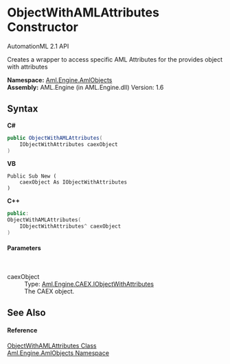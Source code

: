 # ObjectWithAMLAttributes Constructor 
AutomationML 2.1 API 

Creates a wrapper to access specific AML Attributes for the provides object with attributes

**Namespace:**&nbsp;<a href="N_Aml_Engine_AmlObjects">Aml.Engine.AmlObjects</a><br />**Assembly:**&nbsp;AML.Engine (in AML.Engine.dll) Version: 1.6

## Syntax

**C#**<br />
``` C#
public ObjectWithAMLAttributes(
	IObjectWithAttributes caexObject
)
```

**VB**<br />
``` VB
Public Sub New ( 
	caexObject As IObjectWithAttributes
)
```

**C++**<br />
``` C++
public:
ObjectWithAMLAttributes(
	IObjectWithAttributes^ caexObject
)
```


#### Parameters
&nbsp;<dl><dt>caexObject</dt><dd>Type: <a href="T_Aml_Engine_CAEX_IObjectWithAttributes">Aml.Engine.CAEX.IObjectWithAttributes</a><br />The CAEX object.</dd></dl>

## See Also


#### Reference
<a href="T_Aml_Engine_AmlObjects_ObjectWithAMLAttributes">ObjectWithAMLAttributes Class</a><br /><a href="N_Aml_Engine_AmlObjects">Aml.Engine.AmlObjects Namespace</a><br />